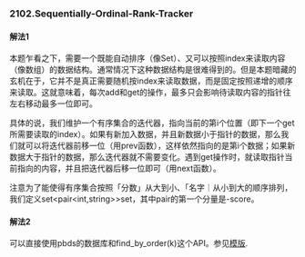 ### 2102.Sequentially-Ordinal-Rank-Tracker

#### 解法1
本题乍看之下，需要一个既能自动排序（像Set）、又可以按照index来读取内容（像数组）的数据结构。通常情况下这种数据结构是很难得到的。但是本题暗藏的玄机在于，它并不是真正需要随机按index来读取数据，而是固定按照递增的顺序来读取。这就意味着，每次add和get的操作，最多只会影响待读取内容的指针往左右移动最多一位即可。

具体的说，我们维护一个有序集合的迭代器，指向当前的第i个位置（即下一个get所需要读取的index）。如果有新加入数据，并且新数据小于指针的数据，那么我们就可以将迭代器前移一位（用prev函数），这样依然指向的是第i个数据；如果新数据大于指针的数据，那么迭代器就不需要变化。遇到get操作时，就读取指针当前指向的内容，并且把迭代器后移一位即可（用next函数）。

注意为了能使得有序集合按照「分数」从大到小、「名字｜从小到大的顺序排列，我们定义set<pair<int,string>>set，其中pair的第一个分量是-score。

#### 解法2
可以直接使用pbds的数据库和find_by_order(k)这个API。参见[模版](https://github.com/wisdompeak/LeetCode/blob/master/Template/RB_Tree/ordered_set.cpp).
